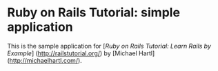 # Ruby on Rails Tutorial: simple application

This is the sample application for
[*Ruby on Rails Tutorial: Learn Rails by Example*] (http://railstutorial.org/)
by [Michael Hartl] (http://michaelhartl.com/).
